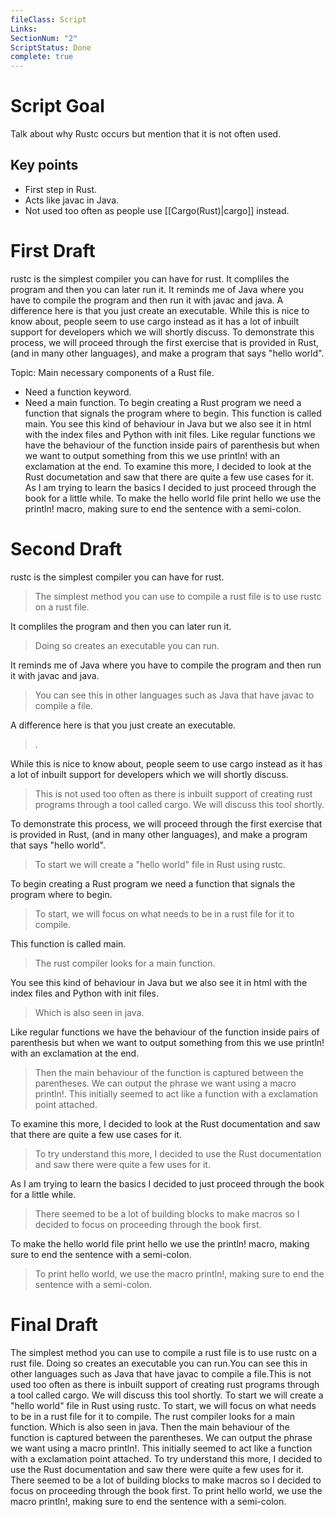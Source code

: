 ```yaml
---
fileClass: Script
Links: 
SectionNum: "2"
ScriptStatus: Done
complete: true
---
```

# Script Goal

Talk about why Rustc occurs but mention that it is not often used.
## Key points
- First step in Rust.
- Acts like javac in Java.
- Not used too often as people use [[Cargo(Rust)|cargo]] instead.

# First Draft

rustc is the simplest compiler you can have for rust. It compliles the program and then you can later run it. It reminds me of Java where you have to compile the program and then run it with javac and java. A difference here is that you just create an executable. While this is nice to know about, people seem to use cargo instead as it has a lot of inbuilt support for developers which we will shortly discuss. To demonstrate this process, we will proceed through the first exercise that is provided in Rust, (and in many other languages), and make a program that says "hello world".


Topic: Main necessary components of a Rust file.
- Need a function keyword.
- Need a main function.
To begin creating a Rust program we need a function that signals the program where to begin. This function is called main. You see this kind of behaviour in Java but we also see it in html with the index files and Python with init files. Like regular functions we have the behaviour of the function inside pairs of parenthesis but when we want to output something from this we use println! with an exclamation at the end. To examine this more, I decided to look at the Rust documetation and saw that there are quite a few use cases for it. As I am trying to learn the basics I decided to just proceed through the book for a little while. To make the hello world file print hello we use the println! macro, making sure to end the sentence with a semi-colon.


# Second Draft


rustc is the simplest compiler you can have for rust.
> The simplest method you can use to compile a rust file is to use rustc on a rust file.

It compliles the program and then you can later run it.
> Doing so creates an executable you can run.

It reminds me of Java where you have to compile the program and then run it with javac and java.
> You can see this in other languages such as Java that have javac to compile a file.

A difference here is that you just create an executable.
> .

While this is nice to know about, people seem to use cargo instead as it has a lot of inbuilt support for developers which we will shortly discuss.
> This is not used too often as there is inbuilt support of creating rust programs through a tool called cargo. We will discuss this tool shortly.


To demonstrate this process, we will proceed through the first exercise that is provided in Rust, (and in many other languages), and make a program that says "hello world".
> To start we will create a "hello world" file in Rust using rustc.




To begin creating a Rust program we need a function that signals the program where to begin. 
> To start, we will focus on what needs to be in a rust file for it to compile. 

This function is called main. 
> The rust compiler looks for a main function. 

You see this kind of behaviour in Java but we also see it in html with the index files and Python with init files.
> Which is also seen in java.

Like regular functions we have the behaviour of the function inside pairs of parenthesis but when we want to output something from this we use println! with an exclamation at the end.
> Then the main behaviour of the function is captured between the parentheses. We can output the phrase we want using a macro println!. This initially seemed to act like a function with a exclamation point attached.

To examine this more, I decided to look at the Rust documentation and saw that there are quite a few use cases for it.
> To try understand this more, I decided to use the Rust documentation and saw there were quite a few uses for it.

As I am trying to learn the basics I decided to just proceed through the book for a little while.
> There seemed to be a lot of building blocks to make macros so I decided to focus on proceeding through the book first.


To make the hello world file print hello we use the println! macro, making sure to end the sentence with a semi-colon.

> To print hello world, we use the macro println!, making sure to end the sentence with a semi-colon.
# Final Draft
The simplest method you can use to compile a rust file is to use rustc on a rust file. Doing so creates an executable you can run.You can see this in other languages such as Java that have javac to compile a file.This is not used too often as there is inbuilt support of creating rust programs through a tool called cargo. We will discuss this tool shortly. To start we will create a "hello world" file in Rust using rustc.
To start, we will focus on what needs to be in a rust file for it to compile. The rust compiler looks for a main function. Which is also seen in java. Then the main behaviour of the function is captured between the parentheses. We can output the phrase we want using a macro println!. This initially seemed to act like a function with a exclamation point attached. To try understand this more, I decided to use the Rust documentation and saw there were quite a few uses for it. There seemed to be a lot of building blocks to make macros so I decided to focus on proceeding through the book first. To print hello world, we use the macro println!, making sure to end the sentence with a semi-colon.
